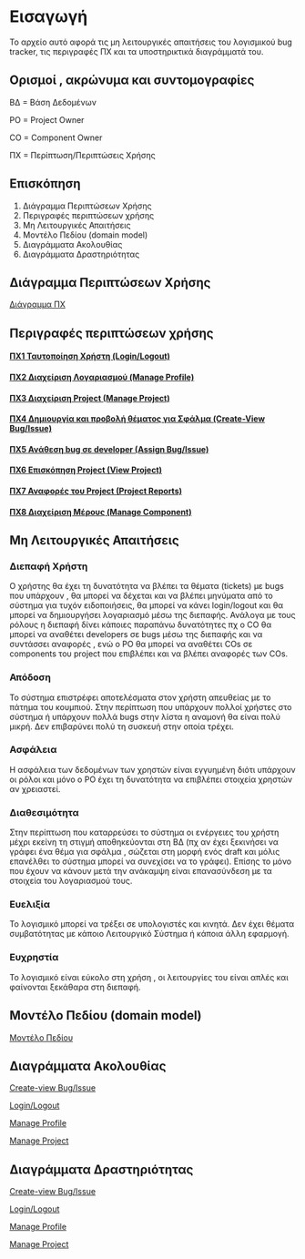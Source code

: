 # Εισαγωγή 
Το αρχείο αυτό αφορά τις μη λειτουργικές απαιτήσεις του λογισμικού bug tracker, τις περιγραφές ΠΧ και τα υποστηρικτικά διαγράμματά του.

## Ορισμοί , ακρώνυμα και συντομογραφίες
ΒΔ = Βάση Δεδομένων

PO = Project Owner

CO = Component Owner

ΠΧ = Περίπτωση/Περιπτώσεις Χρήσης

## Επισκόπηση 
1. Διάγραμμα Περιπτώσεων Χρήσης
2. Περιγραφές περιπτώσεων χρήσης
3. Μη Λειτουργικές Απαιτήσεις
4. Μοντέλο Πεδίου (domain model)
5. Διαγράμματα Ακολουθίας
6. Διαγράμματα Δραστηριότητας

## Διάγραμμα Περιπτώσεων Χρήσης

[Διάγραμμα ΠΧ](uml/requirements/bug_tracker_UC_diagram.png)

## Περιγραφές περιπτώσεων χρήσης
#### [ΠΧ1 Ταυτοποίηση Χρήστη (Login/Logout)](uc1-Login-Logout.md)
#### [ΠΧ2 Διαχείριση Λογαριασμού (Manage Profile)](uc2-manage-profile.md)
#### [ΠΧ3 Διαχείριση Project (Manage Project)](uc3-manage-project.md)
#### [ΠΧ4 Δημιουργία και προβολή θέματος για Σφάλμα (Create-View Bug/Issue)](uc4-create-view-bug-issue.md)
#### [ΠΧ5 Ανάθεση bug σε developer (Assign Bug/Issue)](uc5-assign-bug-issue.md)
#### [ΠΧ6 Επισκόπηση Project (View Project)](uc6-view-project.md)
#### [ΠΧ7 Αναφορές του Project (Project Reports)](uc7-project-reports.md)
#### [ΠΧ8 Διαχείριση Μέρους (Manage Component)](uc8-manage-component.md)

## Μη Λειτουργικές Απαιτήσεις

### Διεπαφή Χρήστη

Ο χρήστης θα έχει τη δυνατότητα να βλέπει τα θέματα (tickets) με bugs που υπάρχουν , θα μπορεί να δέχεται και να βλέπει μηνύματα από το σύστημα για τυχόν ειδοποιήσεις, θα μπορεί να κάνει login/logout και θα μπορεί να δημιουργήσει λογαριασμό μέσω της διεπαφής. Ανάλογα με τους ρόλους η διεπαφή δίνει κάποιες παραπάνω δυνατότητες πχ ο CO θα μπορεί να αναθέτει developers σε bugs μέσω της διεπαφής και να συντάσσει αναφορές , ενώ ο PO θα μπορεί να αναθέτει COs σε components του project που επιβλέπει και να βλέπει αναφορές των COs.

### Απόδοση

Το σύστημα επιστρέφει αποτελέσματα στον χρήστη απευθείας με το πάτημα του κουμπιού. Στην περίπτωση που υπάρχουν πολλοί χρήστες στο σύστημα ή υπάρχουν πολλά bugs στην λίστα η αναμονή θα είναι πολύ μικρή. Δεν επιβαρύνει πολύ τη συσκευή στην οποία τρέχει.

### Ασφάλεια

Η ασφάλεια των δεδομένων των χρηστών είναι εγγυημένη διότι υπάρχουν οι ρόλοι και μόνο ο PO έχει τη δυνατότητα να επιβλέπει στοιχεία χρηστών αν χρειαστεί.

### Διαθεσιμότητα

Στην περίπτωση που καταρρεύσει το σύστημα οι ενέργειες του χρήστη μέχρι εκείνη τη στιγμή αποθηκεύονται στη ΒΔ (πχ αν έχει ξεκινήσει να γράφει ένα θέμα για σφάλμα , σώζεται στη μορφή ενός draft και μόλις επανέλθει το σύστημα μπορεί να συνεχίσει να το γράφει). Επίσης το μόνο που έχουν να κάνουν μετά την ανάκαμψη είναι επανασύνδεση με τα στοιχεία του λογαριασμού τους.

### Ευελιξία

Το λογισμικό μπορεί να τρέξει σε υπολογιστές και κινητά. Δεν έχει θέματα συμβατότητας με κάποιο Λειτουργικό Σύστημα ή κάποια άλλη εφαρμογή.

### Ευχρηστία 

Το λογισμικό είναι εύκολο στη χρήση , οι λειτουργίες του είναι απλές και φαίνονται ξεκάθαρα στη διεπαφή.


## Μοντέλο Πεδίου (domain model)

[Μοντέλο Πεδίου](uml/requirements/domain_modelling.png)

## Διαγράμματα Ακολουθίας

[Create-view Bug/Issue](uml/requirements/sequence-create-view-bug-issue.png)

[Login/Logout](uml/requirements/sequence-login-logout.png)

[Manage Profile](uml/requirements/sequence-manage-profile.png)

[Manage Project](uml/requirements/sequence-manage-project.png)


## Διαγράμματα Δραστηριότητας

[Create-view Bug/Issue](uml/requirements/create_bug_issue_activity_diagram.png)

[Login/Logout](uml/requirements/login_logout_activity_diagram.png)

[Manage Profile](uml/requirements/manage_profile_activity_diagram.png)

[Manage Project](uml/requirements/manage_project_activity_diagram.png)






